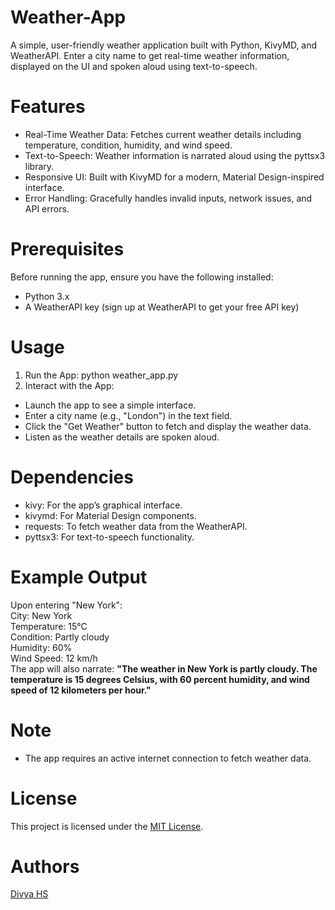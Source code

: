 # Weather-App
A simple, user-friendly weather application built with Python, KivyMD, and WeatherAPI. Enter a city name to get real-time weather information, displayed on the UI and spoken aloud using text-to-speech.

# Features
* Real-Time Weather Data: Fetches current weather details including temperature, condition, humidity, and wind speed.
* Text-to-Speech: Weather information is narrated aloud using the pyttsx3 library.
* Responsive UI: Built with KivyMD for a modern, Material Design-inspired interface.
* Error Handling: Gracefully handles invalid inputs, network issues, and API errors.

# Prerequisites
Before running the app, ensure you have the following installed:
* Python 3.x
* A WeatherAPI key (sign up at WeatherAPI to get your free API key)

# Usage
1. Run the App: python weather_app.py
2. Interact with the App:
* Launch the app to see a simple interface.
* Enter a city name (e.g., "London") in the text field.
* Click the "Get Weather" button to fetch and display the weather data.
* Listen as the weather details are spoken aloud.

# Dependencies
* kivy: For the app’s graphical interface.
* kivymd: For Material Design components.
* requests: To fetch weather data from the WeatherAPI.
* pyttsx3: For text-to-speech functionality.

# Example Output
Upon entering "New York":\
City: New York\
Temperature: 15°C\
Condition: Partly cloudy\
Humidity: 60%\
Wind Speed: 12 km/h\
The app will also narrate: **"The weather in New York is partly cloudy. The temperature is 15 degrees Celsius, with 60 percent humidity, and wind speed of 12 kilometers per hour."**

# Note
* The app requires an active internet connection to fetch weather data.

# License
This project is licensed under the [MIT License](https://opensource.org/license/MIT).

# Authors
[Divya HS](https://github.com/DivyaHS26)
